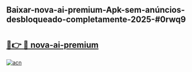 ## Baixar-nova-ai-premium-Apk-sem-anúncios-desbloqueado-completamente-2025-#0rwq9

# <h2><a href="https://ainizakaria.my?title=nova-ai-premium&ref=20M">🔗👉 🔴 nova-ai-premium</a></h2>

[![acn](https://github.com/user-attachments/assets/0f9c940e-d8b0-45ae-aac7-cd30a18b3e1c)](https://ainizakaria.my?title=nova-ai-premium&ref=20M)

